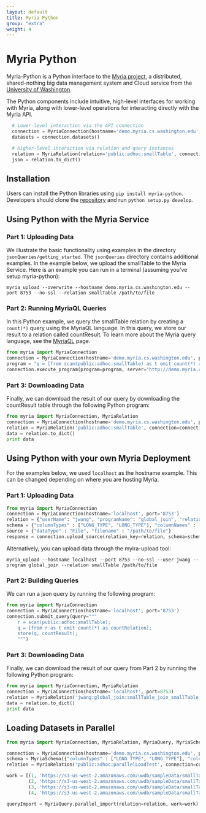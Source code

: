 ```yaml
---
layout: default
title: Myria Python
group: "extra"
weight: 4
---
```


# Myria Python

Myria-Python is a Python interface to the [Myria project](http://myria.cs.washington.edu), a distributed, shared-nothing big data management system and Cloud service from the [University of Washington](http://www.cs.washington.edu).

The Python components include intuitive, high-level interfaces for working with Myria, along with lower-level operations for interacting directly with the Myria API.

```python
  # Lower-level interaction via the API connection
  connection = MyriaConnection(hostname='demo.myria.cs.washington.edu', port=8753)
  datasets = connection.datasets()

  # Higher-level interaction via relation and query instances
  relation = MyriaRelation(relation='public:adhoc:smallTable', connection=connection)
  json = relation.to_dict()
```

## Installation

Users can install the Python libraries using `pip install myria-python`. Developers should clone the [repository](https://github.com/uwescience/myria-python) and run `python setup.py develop`.


## Using Python with the Myria Service

### Part 1: Uploading Data

We illustrate the basic functionality using examples in the directory `jsonQueries/getting_started`. The  `jsonQueries` directory contains additional examples. In the example below, we upload the smallTable to the Myria Service. Here is an example you can run in a terminal (assuming you've setup myria-python):

```shell
myria_upload --overwrite --hostname demo.myria.cs.washington.edu --port 8753 --no-ssl --relation smallTable /path/to/file
```

### Part 2: Running MyriaQL Queries
In this Python example, we query the smallTable relation by creating a `count(*)` query using the MyriaQL language. In this query, we store our result to a relation called countResult. To learn more about the Myria query language, see the [MyriaQL](myriaql.html) page.

```python
from myria import MyriaConnection
connection = MyriaConnection(hostname='demo.myria.cs.washington.edu', port=8753)
program = "q = [from scan(public:adhoc:smallTable) as t emit count(*) as countRelation]; store(q, countResult);"
connection.execute_program(program=program, server="http://demo.myria.cs.washington.edu")
```

### Part 3: Downloading Data
Finally, we can download the result of our query by downloading the countResult table through the following Python program:

```python
from myria import MyriaConnection, MyriaRelation
connection = MyriaConnection(hostname='demo.myria.cs.washington.edu', port=8753)
relation = MyriaRelation('public:adhoc:smallTable', connection=connection)
data = relation.to_dict()
print data
```

## Using Python with your own Myria Deployment
For the examples below, we used `localhost` as the hostname example. This can be changed depending on where you are hosting Myria.

### Part 1: Uploading Data

```python
from myria import MyriaConnection
connection = MyriaConnection(hostname='localhost', port='8753')
relation = {"userName": "jwang", "programName": "global_join", "relationName": "smallTable"}
schema = {"columnTypes" : ["LONG_TYPE", "LONG_TYPE"], "columnNames" : ["follower", "followee"]}
source = {"dataType" : "File", "filename" : "/path/to/file"}
response = connection.upload_source(relation_key=relation, schema=schema, source=source)
```

Alternatively, you can upload data through the myira-upload tool:

```shell
myria_upload --hostname localhost --port 8753 --no-ssl --user jwang --program global_join --relation smallTable /path/to/file
```

### Part 2: Building Queries
We can run a json query by running the following program:

```python
from myria import MyriaConnection
connection = MyriaConnection(hostname='localhost', port='8753')
connection.submit_query(query="""
	r = scan(public:adhoc:smallTable);
	q = [from r as t emit count(*) as countRelation];
	store(q, countResult);
	""")
```

### Part 3: Downloading Data
Finally, we can download the result of our query from Part 2 by running the following Python program:

```python
from myria import MyriaConnection, MyriaRelation
connection = MyriaConnection(hostname='localhost', port=8753)
relation = MyriaRelation('jwang:global_join:smallTable_join_smallTable', connection=connection)
data = relation.to_dict()
print data
```

## Loading Datasets in Parallel
```python
from myria import MyriaConnection, MyriaRelation, MyriaQuery, MyriaSchema

connection = MyriaConnection(hostname='demo.myria.cs.washington.edu', port=8753)
schema = MyriaSchema({"columnTypes" : ["LONG_TYPE", "LONG_TYPE"], "columnNames" : ["follower", "followee"]})
relation = MyriaRelation('public:adhoc:parallelLoadTest', connection=connection, schema=schema)

work = [(1, 'https://s3-us-west-2.amazonaws.com/uwdb/sampleData/smallTable'),
        (2, 'https://s3-us-west-2.amazonaws.com/uwdb/sampleData/smallTable'),
        (3, 'https://s3-us-west-2.amazonaws.com/uwdb/sampleData/smallTable'),
        (4, 'https://s3-us-west-2.amazonaws.com/uwdb/sampleData/smallTable')]

queryImport = MyriaQuery.parallel_import(relation=relation, work=work)
```

